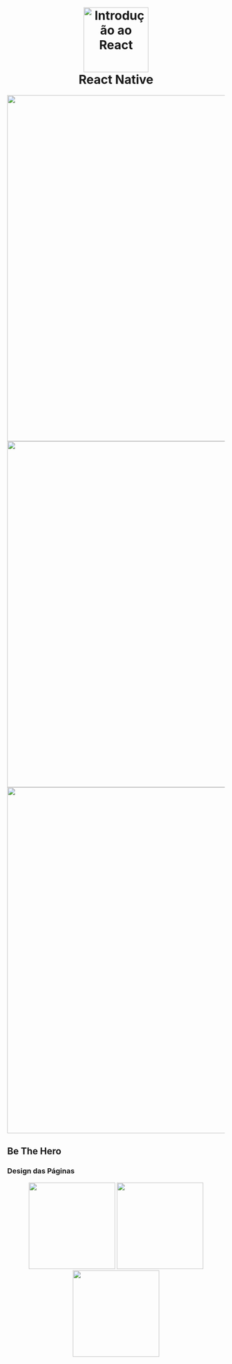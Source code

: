 <h1 align="center">
  <img 
    alt="Introdução ao React" src="https://s3.amazonaws.com/media-p.slid.es/uploads/118447/images/2991881/reactpurple.png" 
    width="150px"
  />
  <br />
  <strong>React Native</strong>
</h1>

<p align="center">
  <img src="https://user-images.githubusercontent.com/54601930/77370864-9302f300-6d40-11ea-88ae-6b43aed57cbc.png" width="800px">
  <img src="https://user-images.githubusercontent.com/54601930/77370888-a910b380-6d40-11ea-8442-13695b0d036f.png" width="800px">
  <img src="https://user-images.githubusercontent.com/54601930/77370919-bcbc1a00-6d40-11ea-97d9-9623bb434c89.png" width="800px">
</p>

<h2>
  Be The Hero
</h2>

### Design das Páginas
<p align="center">
  <img src="https://user-images.githubusercontent.com/54601930/77370354-74502c80-6d3f-11ea-9565-c98040101170.png" width="200px">
  <img src="https://user-images.githubusercontent.com/54601930/77370402-8b8f1a00-6d3f-11ea-9d48-d011f25047c0.png" width="200px">
  <img src="https://user-images.githubusercontent.com/54601930/77370448-a8c3e880-6d3f-11ea-802d-d3212e42ef73.png" width="200px">
</p>